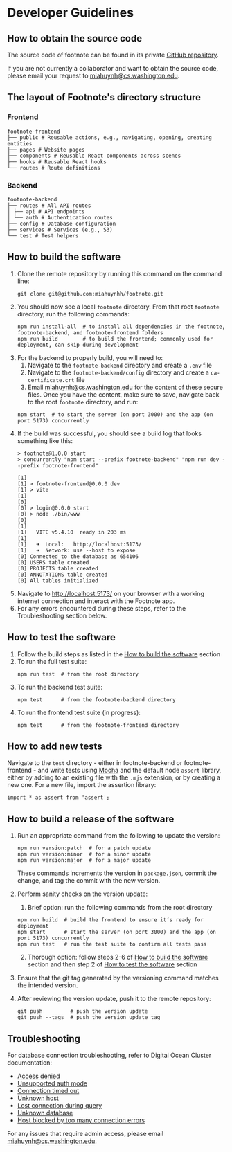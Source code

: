 # Developer Guidelines

## How to obtain the source code

The source code of footnote can be found in its private [GitHub repository](https://github.com/miahuynhh/footnote).

If you are not currently a collaborator and want to obtain the source code, please email your request to <miahuynh@cs.washington.edu>.

## The layout of Footnote's directory structure

### Frontend

```
footnote-frontend
├── public # Reusable actions, e.g., navigating, opening, creating entities
├── pages # Website pages
├── components # Reusable React components across scenes
├── hooks # Reusable React hooks
└── routes # Route definitions
```

### Backend

```
footnote-backend
├── routes # All API routes
│ ├── api # API endpoints
│ └── auth # Authentication routes
├── config # Database configuration
├── services # Services (e.g., S3)
└── test # Test helpers
```

## How to build the software

1. Clone the remote repository by running this command on the command line:
    ```
    git clone git@github.com:miahuynhh/footnote.git
    ```
2. You should now see a local `footnote` directory. From that root `footnote` directory, run the following commands:
    ```
    npm run install-all  # to install all dependencies in the footnote, footnote-backend, and footnote-frontend folders
    npm run build        # to build the frontend; commonly used for deployment, can skip during development
    ```
3. For the backend to properly build, you will need to:
    1. Navigate to the `footnote-backend` directory and create a `.env` file
    2. Navigate to the `footnote-backend/config` directory and create a `ca-certificate.crt` file
    3. Email <miahuynh@cs.washington.edu> for the content of these secure files. Once you have the content, make sure to save, navigate back to the root `footnote` directory, and run:
    ```
    npm start  # to start the server (on port 3000) and the app (on port 5173) concurrently
    ```
4. If the build was successful, you should see a build log that looks something like this:
    ```
    > footnote@1.0.0 start
    > concurrently "npm start --prefix footnote-backend" "npm run dev --prefix footnote-frontend"

    [1]
    [1] > footnote-frontend@0.0.0 dev
    [1] > vite
    [1]
    [0]
    [0] > login@0.0.0 start
    [0] > node ./bin/www
    [0]
    [1]
    [1]   VITE v5.4.10  ready in 203 ms
    [1]
    [1]   ➜  Local:   http://localhost:5173/
    [1]   ➜  Network: use --host to expose
    [0] Connected to the database as 654106
    [0] USERS table created
    [0] PROJECTS table created
    [0] ANNOTATIONS table created
    [0] All tables initialized
    ```
5. Navigate to <http://localhost:5173/> on your browser with a working internet connection and interact with the Footnote app.
6. For any errors encountered during these steps, refer to the Troubleshooting section below.

## How to test the software

1. Follow the build steps as listed in the [How to build the software](../DeveloperGuidelines.md#how-to-build-the-software) section
2. To run the full test suite:
    ```
    npm run test  # from the root directory
    ```
3. To run the backend test suite:
    ```
    npm test      # from the footnote-backend directory
    ```
4. To run the frontend test suite (in progress):
    ```
    npm test      # from the footnote-frontend directory
    ```

## How to add new tests

Navigate to the `test` directory - either in footnote-backend or footnote-frontend - and write tests using [Mocha](https://mochajs.org/) and the default node `assert` library, either by adding to an existing file with the `.mjs` extension, or by creating a new one. For a new file, import the assertion library:

```
import * as assert from 'assert';
```

## How to build a release of the software

1. Run an appropriate command from the following to update the version:
    ```
    npm run version:patch  # for a patch update
    npm run version:minor  # for a minor update
    npm run version:major  # for a major update
    ```
    These commands increments the version in `package.json`, commit the change, and tag the commit with the new version.

2. Perform sanity checks on the version update:
    1. Brief option: run the following commands from the root directory
    ```
    npm run build  # build the frontend to ensure it’s ready for deployment
    npm start      # start the server (on port 3000) and the app (on port 5173) concurrently
    npm run test   # run the test suite to confirm all tests pass
    ```
    2. Thorough option: follow steps 2-6 of [How to build the software](../DeveloperGuidelines.md#how-to-build-the-software) section and then step 2 of [How to test the software](#how-to-test-the-software) section

3. Ensure that the git tag generated by the versioning command matches the intended version.

4. After reviewing the version update, push it to the remote repository:
    ```
    git push         # push the version update
    git push --tags  # push the version update tag
    ```

## Troubleshooting
For database connection troubleshooting, refer to Digital Ocean Cluster documentation:
* [Access denied](https://docs.digitalocean.com/support/when-connecting-to-mysql-i-get-an-access-denied-error/)
* [Unsupported auth mode](https://docs.digitalocean.com/support/when-connecting-to-mysql-i-get-an-authentication-error/)
* [Connection timed out](https://docs.digitalocean.com/support/when-connecting-to-my-database-i-get-a-connection-timed-out-error/)
* [Unknown host](https://docs.digitalocean.com/support/when-connecting-to-mysql-i-get-an-unknown-host-error/)
* [Lost connection during query](https://docs.digitalocean.com/support/when-issuing-a-query-on-mysql-i-get-a-lost-connection-error/)
* [Unknown database](https://docs.digitalocean.com/support/when-connecting-to-mysql-i-get-an-unknown-database-error/)
* [Host blocked by too many connection errors](https://docs.digitalocean.com/support/when-connecting-to-mysql-i-get-a-host-is-blocked-error/)

For any issues that require admin access, please email <miahuynh@cs.washington.edu>.